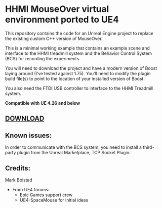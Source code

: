 # HHMI MouseOver virtual environment ported to UE4

This repository contains the code for an Unreal Engine project to replace the existing custom C++ version of MouseOver.

This is a minimal working example that contains an example scene and interface to the HHMI treadmill system and the Behavior Control System (BCS) for recording the experiments.

You will need to download the project and have a modern version of Boost laying around (I've tested against 1.75). You'll need to modify the plugin build file(s) to point to the location of your installed version of Boost.

You also need the FTDI USB controller to interface to the HHMI Treadmill system.

**Compatible with UE 4.26 and below**  
## [DOWNLOAD](https://github.com/renderdude/Unreal_MouseOver.git)

## Known issues:
In order to communicate with the BCS system, you need to install a third-party plugin from the Unreal Marketplace, TCP Socket Plugin.

## Credits:
Mark Bolstad

* From UE4 forums:
  * Epic Games support crew
  * UE4-SpaceMouse for initial ideas